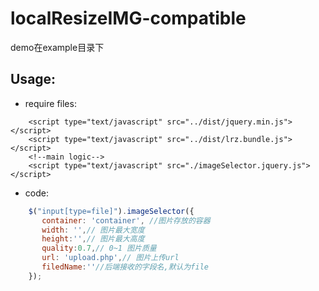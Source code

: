 # localResizeIMG-compatible
demo在example目录下
## Usage:

* require files:
```
    <script type="text/javascript" src="../dist/jquery.min.js"></script>
    <script type="text/javascript" src="../dist/lrz.bundle.js"></script>
    <!--main logic-->
    <script type="text/javascript" src="./imageSelector.jquery.js"></script>
```
* code:
```javascript
    $("input[type=file]").imageSelector({
       container: 'container', //图片存放的容器
       width: '',// 图片最大宽度
       height:'',// 图片最大高度
       quality:0.7,// 0~1 图片质量
       url: 'upload.php',// 图片上传url
       filedName:''//后端接收的字段名,默认为file
    });
```

